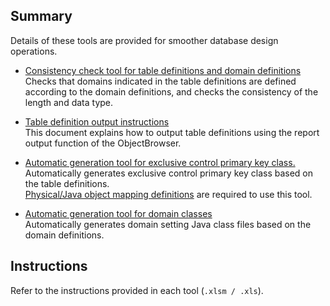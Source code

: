 Summary
----

Details of these tools are provided for smoother database design operations.

* [Consistency check tool for table definitions and domain definitions](Table_Definition_Domain_Definition_Consistency_Check_Tool.xlsm)  
Checks that domains indicated in the table definitions are defined according to the domain definitions, and checks the consistency of the length and data type.  

* [Table definition output instructions](Table_Definition_Document_Output_Procedure.xls)  
This document explains how to output table definitions using the report output function of the ObjectBrowser.  

* [Automatic generation tool for exclusive control primary key class.](Exclusive_Control_Primary_Key_Class_Auto_Generation_Tool.xlsm)  
Automatically generates exclusive control primary key class based on the table definitions.  
[Physical/Java object mapping definitions](Physical_Type_Java_Object_Mapping_Definition.xls) are required to use this tool.


* [Automatic generation tool for domain classes](Domain_Class_Creation_Tool.xlsm)  
Automatically generates domain setting Java class files based on the domain definitions.  


Instructions
----
Refer to the instructions provided in each tool (`.xlsm / .xls`).